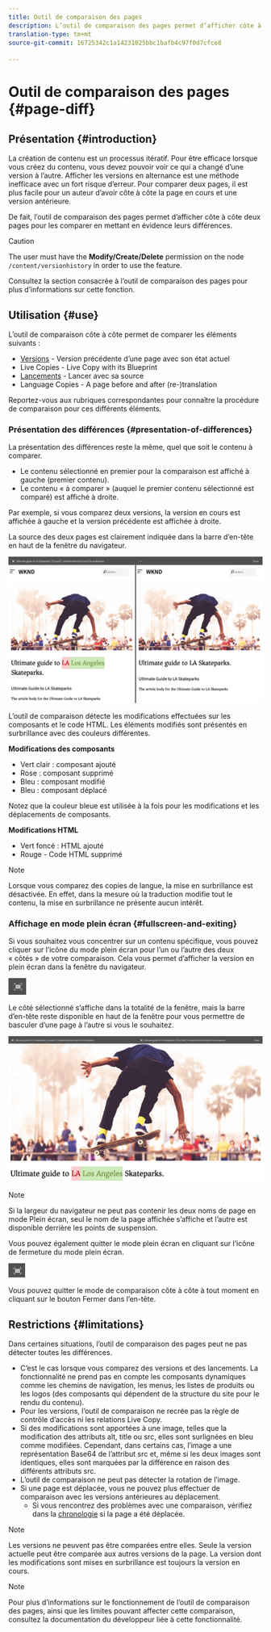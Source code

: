 ```yaml
---
title: Outil de comparaison des pages
description: L’outil de comparaison des pages permet d’afficher côte à côte deux pages pour les comparer en mettant en évidence leurs différences
translation-type: tm+mt
source-git-commit: 16725342c1a14231025bbc1bafb4c97f0d7cfce8

---
```



# Outil de comparaison des pages {#page-diff}

## Présentation {#introduction}

La création de contenu est un processus itératif. Pour être efficace lorsque vous créez du contenu, vous devez pouvoir voir ce qui a changé d’une version à l’autre. Afficher les versions en alternance est une méthode inefficace avec un fort risque d’erreur. Pour comparer deux pages, il est plus facile pour un auteur d’avoir côte à côte la page en cours et une version antérieure.

De fait, l’outil de comparaison des pages permet d’afficher côte à côte deux pages pour les comparer en mettant en évidence leurs différences.

>[!CAUTION]
>
>The user must have the **Modify/Create/Delete** permission on the node `/content/versionhistory` in order to use the feature.
>
>Consultez la section consacrée à l’outil de comparaison des pages pour plus d’informations sur cette fonction. <!-- See [Developing and Page Diff](/help/sites-developing/pagediff.md#operation-details) for more technical details on this feature.-->

## Utilisation {#use}

L’outil de comparaison côte à côte permet de comparer les éléments suivants :

* [Versions](/help/sites-cloud/authoring/features/page-versions.md#comparing-a-version-with-current-page) - Version précédente d’une page avec son état actuel
* Live Copies - Live Copy with its Blueprint <!-- [Live Copies](/help/sites-administering/msm-livecopy.md#comparing-a-live-copy-page-with-a-blueprint-page) - Live Copy with its Blueprint-->
* [Lancements](/help/sites-cloud/authoring/launches/editing.md#comparing-a-launch-page-to-its-source-page) - Lancer avec sa source
* Language Copies - A page before and after (re-)translation <!-- [Language Copies](/help/sites-administering/tc-manage.md#comparing-language-copies) - A page before and after (re-)translation-->

Reportez-vous aux rubriques correspondantes pour connaître la procédure de comparaison pour ces différents éléments.

### Présentation des différences {#presentation-of-differences}

La présentation des différences reste la même, quel que soit le contenu à comparer.

* Le contenu sélectionné en premier pour la comparaison est affiché à gauche (premier contenu).
* Le contenu « à comparer » (auquel le premier contenu sélectionné est comparé) est affiché à droite.

Par exemple, si vous comparez deux versions, la version en cours est affichée à gauche et la version précédente est affichée à droite.

La source des deux pages est clairement indiquée dans la barre d’en-tête en haut de la fenêtre du navigateur.

![Versions vue côte à côte](/help/sites-cloud/authoring/assets/versions-side-by-side.png)

L’outil de comparaison détecte les modifications effectuées sur les composants et le code HTML. Les éléments modifiés sont présentés en surbrillance avec des couleurs différentes.

**Modifications des composants**

* Vert clair : composant ajouté
* Rose : composant supprimé
* Bleu : composant modifié
* Bleu : composant déplacé

Notez que la couleur bleue est utilisée à la fois pour les modifications et les déplacements de composants.

**Modifications HTML**

* Vert foncé : HTML ajouté
* Rouge - Code HTML supprimé

>[!NOTE]
>
>Lorsque vous comparez des copies de langue, la mise en surbrillance est désactivée. En effet, dans la mesure où la traduction modifie tout le contenu, la mise en surbrillance ne présente aucun intérêt.

### Affichage en mode plein écran {#fullscreen-and-exiting}

Si vous souhaitez vous concentrer sur un contenu spécifique, vous pouvez cliquer sur l’icône du mode plein écran pour l’un ou l’autre des deux « côtés » de votre comparaison. Cela vous permet d’afficher la version en plein écran dans la fenêtre du navigateur.

![Bouton Plein écran](/help/sites-cloud/authoring/assets/versions-full-screen.png)

Le côté sélectionné s’affiche dans la totalité de la fenêtre, mais la barre d’en-tête reste disponible en haut de la fenêtre pour vous permettre de basculer d’une page à l’autre si vous le souhaitez.

![Mode Plein écran](/help/sites-cloud/authoring/assets/versions-full-screen-mode.png)

>[!NOTE]
>
>Si la largeur du navigateur ne peut pas contenir les deux noms de page en mode Plein écran, seul le nom de la page affichée s’affiche et l’autre est disponible derrière les points de suspension.

Vous pouvez également quitter le mode plein écran en cliquant sur l’icône de fermeture du mode plein écran.

![Quitter le plein écran](/help/sites-cloud/authoring/assets/versions-exit-full-screen.png)

Vous pouvez quitter le mode de comparaison côte à côte à tout moment en cliquant sur le bouton Fermer dans l’en-tête.

## Restrictions {#limitations}

Dans certaines situations, l’outil de comparaison des pages peut ne pas détecter toutes les différences.

* C’est le cas lorsque vous comparez des versions et des lancements. La fonctionnalité ne prend pas en compte les composants dynamiques comme les chemins de navigation, les menus, les listes de produits ou les logos (des composants qui dépendent de la structure du site pour le rendu du contenu).
* Pour les versions, l’outil de comparaison ne recrée pas la règle de contrôle d’accès ni les relations Live Copy.
* Si des modifications sont apportées à une image, telles que la modification des attributs alt, title ou src, elles sont surlignées en bleu comme modifiées. Cependant, dans certains cas, l’image a une représentation Base64 de l’attribut src et, même si les deux images sont identiques, elles sont marquées par la différence en raison des différents attributs src.
* L’outil de comparaison ne peut pas détecter la rotation de l’image.
* Si une page est déplacée, vous ne pouvez plus effectuer de comparaison avec les versions antérieures au déplacement.
   * Si vous rencontrez des problèmes avec une comparaison, vérifiez dans la [chronologie](/help/sites-cloud/authoring/getting-started/basic-handling.md#timeline) si la page a été déplacée.

>[!NOTE]
>
>Les versions ne peuvent pas être comparées entre elles. Seule la version actuelle peut être comparée aux autres versions de la page. La version dont les modifications sont mises en surbrillance est toujours la version en cours.

>[!NOTE]
>
>Pour plus d’informations sur le fonctionnement de l’outil de comparaison des pages, ainsi que les limites pouvant affecter cette comparaison, consultez la documentation du développeur liée à cette fonctionnalité. <!-- For more details about the operation of the page diff mechanism as well as limitations which can affect page diff, please see the [developer documentation](/help/sites-developing/pagediff.md) of this feature.-->
